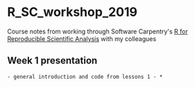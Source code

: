 
# R_SC_workshop_2019
Course notes from working through Software Carpentry's [R for Reproducible Scientific Analysis](http://swcarpentry.github.io/r-novice-gapminder/) with my colleagues

## Week 1 presentation
    - general introduction and code from lessons 1 - *
